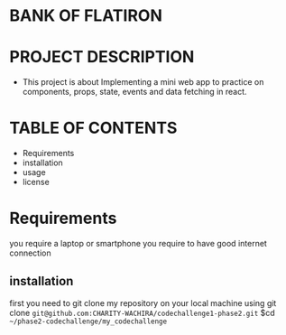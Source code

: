 # BANK OF FLATIRON

# PROJECT DESCRIPTION
* This project is about Implementing a mini web app to practice on components, props, state, events and data fetching in react.

# TABLE OF CONTENTS
* Requirements
* installation 
* usage
* license

# Requirements
you require a laptop or smartphone
you require to have good internet connection

## installation
first you need to git clone my repository on your local machine using 
git clone `git@github.com:CHARITY-WACHIRA/codechallenge1-phase2.git`
$cd `~/phase2-codechallenge/my_codechallenge`
